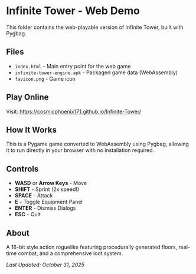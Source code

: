 # Infinite Tower - Web Demo

This folder contains the web-playable version of Infinite Tower, built with Pygbag.

## Files
- `index.html` - Main entry point for the web game
- `infinite-tower-engine.apk` - Packaged game data (WebAssembly)
- `favicon.png` - Game icon

## Play Online
Visit: https://cosmicphoenix171.github.io/Infinite-Tower/

## How It Works
This is a Pygame game converted to WebAssembly using Pygbag, allowing it to run directly in your browser with no installation required.

## Controls
- **WASD** or **Arrow Keys** - Move
- **SHIFT** - Sprint (2x speed!)
- **SPACE** - Attack
- **E** - Toggle Equipment Panel
- **ENTER** - Dismiss Dialogs
- **ESC** - Quit

## About
A 16-bit style action roguelike featuring procedurally generated floors, real-time combat, and a comprehensive loot system.

*Last Updated: October 31, 2025*
